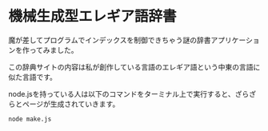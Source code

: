 # 機械生成型エレギア語辞書

魔が差してプログラムでインデックスを制御できちゃう謎の辞書アプリケーションを作ってみました。

この辞典サイトの内容は私が創作している言語のエレギア語という中東の言語に似た言語です。

node.jsを持っている人は以下のコマンドをターミナル上で実行すると、ざらざらとページが生成されていきます。

```shell
node make.js
```
